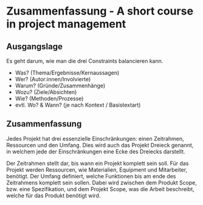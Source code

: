 # Zusammenfassung - A short course in project management

## Ausgangslage

Es geht darum, wie man die drei Constraints balancieren kann.

* Was? (Thema/Ergebnisse/Kernaussagen)
* Wer? (Autor:innen/Involvierte)
* Warum? (Gründe/Zusammenhänge)
* Wozu? (Ziele/Absichten)
* Wie? (Methoden/Prozesse)
* evtl. Wo? & Wann? (je nach Kontext / Basistextart)

## Zusammenfassung

Jedes Projekt hat drei essenzielle Einschränkungen: einen Zeitrahmen, Ressourcen und den Umfang. Dies wird auch das Projekt Dreieck genannt, in welchem jede der Einschränkungen eine Ecke des Dreiecks darstellt.

Der Zeitrahmen stellt dar, bis wann ein Projekt komplett sein soll. Für das Projekt werden Ressourcen, wie Materialien, Equipment und Mitarbeiter, benötigt. Der Umfang definiert, welche Funktionen bis am ende des Zeitrahmens komplett sein sollen. Dabei wird zwischen dem Produkt Scope, bzw. eine Spezifikation, und dem Projekt Scope, was die Arbeit beschreibt, welche für das Produkt benötigt wird.

